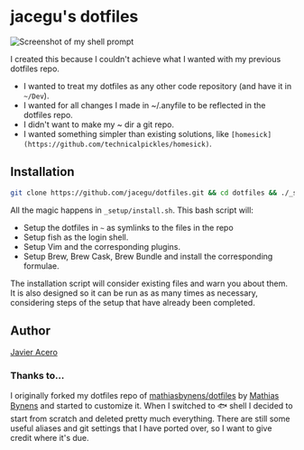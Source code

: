 # jacegu's dotfiles

![Screenshot of my shell prompt](https://cl.ly/302h1D2d0e3z/my-fish-terminal-prompt.png)

I created this because I couldn't achieve what I wanted with my previous dotfiles repo.
- I wanted to treat my dotfiles as any other code repository (and have it in `~/Dev`).
- I wanted for all changes I made in ~/.anyfile to be reflected in the dotfiles repo.
- I didn't want to make my ~ dir a git repo.
- I wanted something simpler than existing solutions, like `[homesick](https://github.com/technicalpickles/homesick)`.

## Installation

```bash
git clone https://github.com/jacegu/dotfiles.git && cd dotfiles && ./_setup/install.sh
```

All the magic happens in `_setup/install.sh`. This bash script will:
- Setup the dotfiles in `~` as symlinks to the files in the repo
- Setup fish as the login shell.
- Setup Vim and the corresponding plugins.
- Setup Brew, Brew Cask, Brew Bundle and install the corresponding formulae.

The installation script will consider existing files and warn you about them. It is also designed so it can be run as as many times as necessary, considering steps of the setup that have already been completed.

## Author

[Javier Acero](https://javieracero.com)

### Thanks to…

I originally forked my dotfiles repo of [mathiasbynens/dotfiles](https://github.com/mathiasbynens/dotfiles) by [Mathias Bynens](https://mathiasbynens.be/) and started to customize it. When I switched to 🐟 shell I decided to start from scratch and deleted pretty much everything. There are still some useful aliases and git settings that I have ported over, so I want to give credit where it's due.
